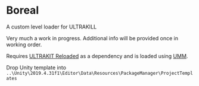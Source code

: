 # Boreal
A custom level loader for ULTRAKILL

Very much a work in progress. Additional info will be provided once in working order.

Requires [ULTRAKIT Reloaded](https://github.com/PetersonE1/UltrakitReloaded) as a dependency and is loaded using [UMM](https://github.com/Temperz87/ultra-mod-manager).

Drop Unity template into `..\Unity\2019.4.31f1\Editor\Data\Resources\PackageManager\ProjectTemplates`
